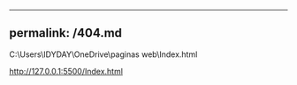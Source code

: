 
---
permalink: /404.md
---
C:\Users\IDYDAY\OneDrive\paginas web\Index.html

http://127.0.0.1:5500/Index.html
